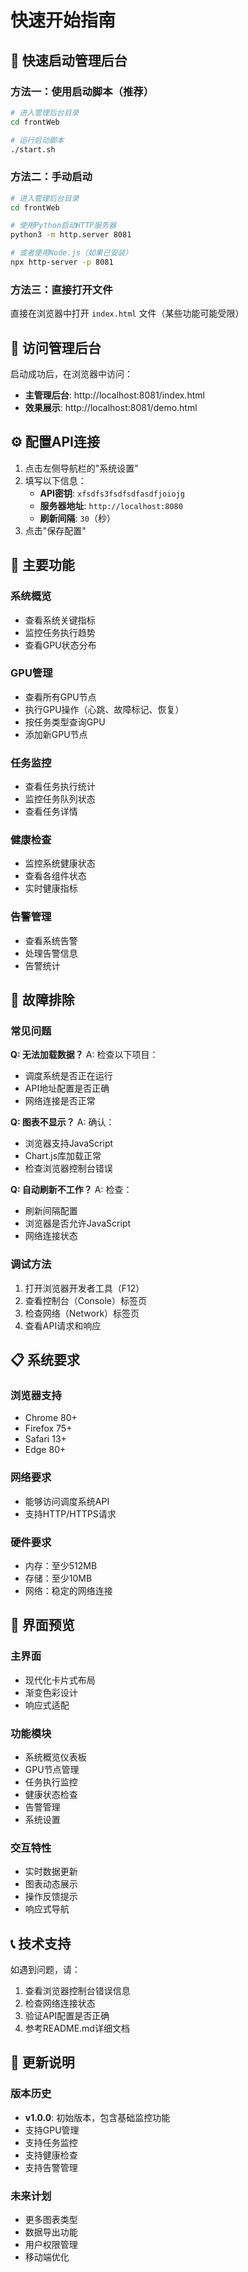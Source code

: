 # 快速开始指南

## 🚀 快速启动管理后台

### 方法一：使用启动脚本（推荐）

```bash
# 进入管理后台目录
cd frontWeb

# 运行启动脚本
./start.sh
```

### 方法二：手动启动

```bash
# 进入管理后台目录
cd frontWeb

# 使用Python启动HTTP服务器
python3 -m http.server 8081

# 或者使用Node.js（如果已安装）
npx http-server -p 8081
```

### 方法三：直接打开文件

直接在浏览器中打开 `index.html` 文件（某些功能可能受限）

## 📱 访问管理后台

启动成功后，在浏览器中访问：

- **主管理后台**: http://localhost:8081/index.html
- **效果展示**: http://localhost:8081/demo.html

## ⚙️ 配置API连接

1. 点击左侧导航栏的"系统设置"
2. 填写以下信息：
   - **API密钥**: `xfsdfs3fsdfsdfasdfjoiojg`
   - **服务器地址**: `http://localhost:8080`
   - **刷新间隔**: `30`（秒）
3. 点击"保存配置"

## 🎯 主要功能

### 系统概览
- 查看系统关键指标
- 监控任务执行趋势
- 查看GPU状态分布

### GPU管理
- 查看所有GPU节点
- 执行GPU操作（心跳、故障标记、恢复）
- 按任务类型查询GPU
- 添加新GPU节点

### 任务监控
- 查看任务执行统计
- 监控任务队列状态
- 查看任务详情

### 健康检查
- 监控系统健康状态
- 查看各组件状态
- 实时健康指标

### 告警管理
- 查看系统告警
- 处理告警信息
- 告警统计

## 🔧 故障排除

### 常见问题

**Q: 无法加载数据？**
A: 检查以下项目：
- 调度系统是否正在运行
- API地址配置是否正确
- 网络连接是否正常

**Q: 图表不显示？**
A: 确认：
- 浏览器支持JavaScript
- Chart.js库加载正常
- 检查浏览器控制台错误

**Q: 自动刷新不工作？**
A: 检查：
- 刷新间隔配置
- 浏览器是否允许JavaScript
- 网络连接状态

### 调试方法

1. 打开浏览器开发者工具（F12）
2. 查看控制台（Console）标签页
3. 检查网络（Network）标签页
4. 查看API请求和响应

## 📋 系统要求

### 浏览器支持
- Chrome 80+
- Firefox 75+
- Safari 13+
- Edge 80+

### 网络要求
- 能够访问调度系统API
- 支持HTTP/HTTPS请求

### 硬件要求
- 内存：至少512MB
- 存储：至少10MB
- 网络：稳定的网络连接

## 🎨 界面预览

### 主界面
- 现代化卡片式布局
- 渐变色彩设计
- 响应式适配

### 功能模块
- 系统概览仪表板
- GPU节点管理
- 任务执行监控
- 健康状态检查
- 告警管理
- 系统设置

### 交互特性
- 实时数据更新
- 图表动态展示
- 操作反馈提示
- 响应式导航

## 📞 技术支持

如遇到问题，请：

1. 查看浏览器控制台错误信息
2. 检查网络连接状态
3. 验证API配置是否正确
4. 参考README.md详细文档

## 🔄 更新说明

### 版本历史
- **v1.0.0**: 初始版本，包含基础监控功能
- 支持GPU管理
- 支持任务监控
- 支持健康检查
- 支持告警管理

### 未来计划
- 更多图表类型
- 数据导出功能
- 用户权限管理
- 移动端优化
